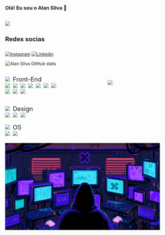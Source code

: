 ### Olá! Eu sou o Alan Silva 👋

<div style="display: inline-block; width: 100%;"><br/>
    <img style="width: 300px;" src="https://i.pinimg.com/originals/ac/de/81/acde8128bdd5c9ad4abac57ba75485f2.gif"/>
    <h1 style="font-size: 20px;">Redes socias</h1>
</div>

[![Instagram](	https://img.shields.io/badge/Instagram-E4405F?style=for-the-badge&logo=instagram&logoColor=white)](https://www.instagram.com/alandoscriativos/)
[![Linkedin](https://img.shields.io/badge/LinkedIn-0077B5?style=for-the-badge&logo=linkedin&logoColor=white)](https://www.linkedin.com/in/alan-silva-442530204/)

![Alan Silva GitHub stats](https://github-readme-stats.vercel.app/api?username=alandoscriativos&show_icons=true&theme=dracula)


<div>
<div><br/>
    <img style="width:30px; margin-right: 5px; text-decoration: none" src="https://camo.githubusercontent.com/f5128dd221dc39e229baac065fd162e0d37eba01cc5c620986868ec443f0eb63/68747470733a2f2f7374617469632e77696b69612e6e6f636f6f6b69652e6e65742f6c6f676f70656469612f696d616765732f322f32392f4d6963726f736f66745f5061696e745f4c6f676f5f253238313939382d323030312532395f253238416c7465726e61746976652532392e706e672f7265766973696f6e2f6c61746573742f7363616c652d746f2d77696474682d646f776e2f3235303f63623d3230323030383232323332363237"> <a style="text-decoration:none; font-size: 20px;">Front-End</a>
    <div style="display: flex; position: relative; width:100%">
<div style="display: inline-block; width: 600px">
    <img style="display: inline-block; margin-right: 5px"src="https://camo.githubusercontent.com/a45e830af871724261e20c06728e743099389d5db1a5614518eab84660e488f8/68747470733a2f2f696d672e736869656c64732e696f2f62616467652f48544d4c352d4533344632363f266c6f676f3d68746d6c35266c6f676f436f6c6f723d7768697465"/> 
    <img style="display: inline-block; margin-right: 5px"src="https://camo.githubusercontent.com/1b0ac17b21c4f92c8a9cf08cb05ac9dcf9ce46a070293fb6a114360cabc0cfd2/68747470733a2f2f696d672e736869656c64732e696f2f62616467652f435353332d3135373242363f266c6f676f3d63737333266c6f676f436f6c6f723d7768697465"/> 
    <img style="display: inline-block; margin-right: 5px"src="https://camo.githubusercontent.com/c84c813999c8c18aa258d69445840454605508a0ddacac7c23d739f8e2aac9ef/68747470733a2f2f696d672e736869656c64732e696f2f62616467652f536173732d4343363639393f266c6f676f3d73617373266c6f676f436f6c6f723d7768697465"/> 
     <img style="display: inline-block; margin-right: 5px"src="https://camo.githubusercontent.com/7be2168caff6f078b885cac3cacf0bdb536198a0010ba807b3165524d687b836/68747470733a2f2f696d672e736869656c64732e696f2f62616467652f4a6176615363726970742d3332333333303f266c6f676f3d6a617661736372697074266c6f676f436f6c6f723d463744463145"/> 
     <img style="display: inline-block; margin-right: 5px"src="https://camo.githubusercontent.com/eb3c927a5399788c40aac3275995a1193067f664e197de2b57140835a8aad481/68747470733a2f2f696d672e736869656c64732e696f2f62616467652f547970655363726970742d3030374143433f266c6f676f3d74797065736372697074266c6f676f436f6c6f723d7768697465"/> 
     <img style="display: inline-block; margin-right: 5px"src="https://camo.githubusercontent.com/6ed08155432e8067723016bff7259abcec0053afc8324e78b2d5081d9a24fd60/68747470733a2f2f696d672e736869656c64732e696f2f62616467652f52656163742d3230323332413f266c6f676f3d7265616374266c6f676f436f6c6f723d363144414642"/> 
     <img style="display: inline-block; margin-right: 5px"src="https://camo.githubusercontent.com/52c8261df97f0cc05fe0881a0ee6a7fce522dd4eea055eabe3e820cf2bf0411a/68747470733a2f2f696d672e736869656c64732e696f2f62616467652f52656163745f4e61746976652d3230323332413f266c6f676f3d7265616374266c6f676f436f6c6f723d363144414642"/><br/> 
     <img style="display: inline-block; margin-right: 5px"src="https://camo.githubusercontent.com/c07dda27d234641c820e8c1f19d8c7f96b80dbc0d056121d0d7df82442715762/68747470733a2f2f696d672e736869656c64732e696f2f62616467652f426f6f7473747261702d3536334437433f266c6f676f3d626f6f747374726170266c6f676f436f6c6f723d7768697465"/>
      <img style="display: inline-block; margin-right: 5px"src="https://camo.githubusercontent.com/d6a84c274a5596e2bae9a20d90026f8d06dfd7f55d9074ce93f458b7a62d7664/68747470733a2f2f696d672e736869656c64732e696f2f62616467652f5461696c77696e645f4353532d3338423241433f266c6f676f3d7461696c77696e642d637373266c6f676f436f6c6f723d7768697465"/>
      <img style="display: inline-block; margin-right: 5px"src="https://camo.githubusercontent.com/a086db88ad9910244211d76f944f9ce294aaeb416517a39dc1fe67e8294c2bc7/68747470733a2f2f696d672e736869656c64732e696f2f62616467652f5675652e6a732d3335343935453f266c6f676f3d767565646f746a73266c6f676f436f6c6f723d344643303844"/>
</div>
<div style="display: inline-block; width: 200px; position: absolute; right: -30px; top: -10px; margin-left: 10px;">
<img style="display:inline-block; width:160px;" src="https://camo.githubusercontent.com/b29b791fbe498629b8aa95255a2d61437d475c4a602415c4a1b166d5ad1826cf/68747470733a2f2f692e70696e696d672e636f6d2f6f726967696e616c732f38312f62612f63392f38316261633935336137373665613163326232303535393764373665313133632e676966"/>
</div>
</div>
</div>
</div>
<br/>

<div><br/>
    <img style="width:30px; margin-right: 5px; text-decoration: none" src="https://em-content.zobj.net/thumbs/120/facebook/327/paintbrush_1f58c-fe0f.png"> <a style="text-decoration:none; font-size: 20px;">Design</a>
</div>
<div style="display: flex">
<div style="display: inline-block; width: 600px">
    <img style="display: inline-block; margin-right: 5px"src="https://aleen42.github.io/badges/src/photoshop.svg"/> 
    <img style="display: inline-block; margin-right: 5px"src="https://aleen42.github.io/badges/src/after_effects.svg"/> 
    <img style="display: inline-block; margin-right: 5px; width: 65px"src="https://img.shields.io/badge/Figma-F24E1E?style=for-the-badge&logo=figma&logoColor=white"/> 
</div>
</div>        

<div><br/>
    <img style="width:30px; margin-right: 5px; text-decoration: none" src="https://camo.githubusercontent.com/79f1160345ad6e162555346902e85721962ace244babfb8323b5c601da251d2f/68747470733a2f2f77696e393869636f6e732e616c65786d6575622e636f6d2f69636f6e732f706e672f6d735f646f732d312e706e67"> <a style="text-decoration:none; font-size: 20px;">OS</a>
</div>
<div style="display: flex">
<div style="display: inline-block; width: 600px">
    <img style="display: inline-block; margin-right: 5px"src="https://camo.githubusercontent.com/c4b28191b72f946aa9ef9568198fa296211cc43c028ffcb492af90c6dc838486/68747470733a2f2f696d672e736869656c64732e696f2f62616467652f5562756e74752d4539353432303f266c6f676f3d7562756e7475266c6f676f436f6c6f723d7768697465"/> 
    <img style="display: inline-block; margin-right: 5px; width: 65px"src="https://camo.githubusercontent.com/b18a6fc4a352d7275e15b91117475052e174714724ae2025b4526aee07041616/68747470733a2f2f696d672e736869656c64732e696f2f62616467652f57696e646f77732d3030333339393f266c6f676f3d77696e646f77732d7870266c6f676f436f6c6f723d7768697465"/> 
</div>
</div>
<div style="margin-top: 20px;">
    <img src="https://raw.githubusercontent.com/vcctm/vcctm/main/x-teambg.gif"/>
</div>    



